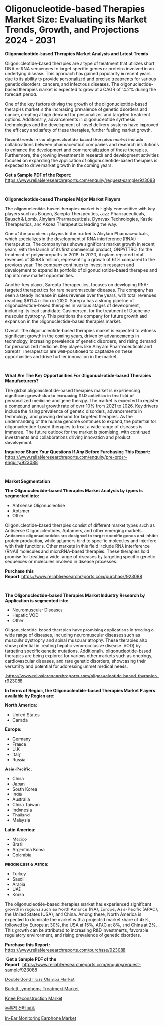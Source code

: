 <p><h1>Oligonucleotide-based Therapies Market Size: Evaluating its Market Trends, Growth, and Projections 2024 - 2031</h1></p><p><strong>Oligonucleotide-based Therapies Market Analysis and Latest Trends</strong></p>
<p><p>Oligonucleotide-based therapies are a type of treatment that utilizes short DNA or RNA sequences to target specific genes or proteins involved in an underlying disease. This approach has gained popularity in recent years due to its ability to provide personalized and precise treatments for various genetic disorders, cancers, and infectious diseases. The oligonucleotide-based therapies market is expected to grow at a CAGR of 14.2% during the forecast period.</p><p>One of the key factors driving the growth of the oligonucleotide-based therapies market is the increasing prevalence of genetic disorders and cancer, creating a high demand for personalized and targeted treatment options. Additionally, advancements in oligonucleotide synthesis technologies and the development of novel delivery systems have improved the efficacy and safety of these therapies, further fueling market growth.</p><p>Recent trends in the oligonucleotide-based therapies market include collaborations between pharmaceutical companies and research institutions to enhance the development and commercialization of these therapies. Furthermore, the growing investment in research and development activities focused on expanding the application of oligonucleotide-based therapies is expected to drive market growth in the coming years.</p></p>
<p><strong>Get a Sample PDF of the Report:&nbsp;</strong> <a href="https://www.reliableresearchreports.com/enquiry/request-sample/923088">https://www.reliableresearchreports.com/enquiry/request-sample/923088</a></p>
<p>&nbsp;</p>
<p><strong>Oligonucleotide-based Therapies Major Market Players</strong></p>
<p><p>The oligonucleotide-based therapies market is highly competitive with key players such as Biogen, Sarepta Therapeutics, Jazz Pharmaceuticals, Bausch & Lomb, Alnylam Pharmaceuticals, Dynavax Technologies, Kastle Therapeutics, and Akcea Therapeutics leading the way. </p><p>One of the prominent players in the market is Alnylam Pharmaceuticals, which specializes in the development of RNA interference (RNAi) therapeutics. The company has shown significant market growth in recent years, with the launch of its first commercial product, ONPATTRO, for the treatment of polyneuropathy in 2018. In 2020, Alnylam reported total revenues of $568.5 million, representing a growth of 61% compared to the previous year. The company continues to invest in research and development to expand its portfolio of oligonucleotide-based therapies and tap into new market opportunities.</p><p>Another key player, Sarepta Therapeutics, focuses on developing RNA-targeted therapeutics for rare neuromuscular diseases. The company has seen a steady increase in sales revenue over the years, with total revenues reaching $611.4 million in 2020. Sarepta has a strong pipeline of oligonucleotide-based therapies in various stages of development, including its lead candidate, Casimersen, for the treatment of Duchenne muscular dystrophy. This positions the company for future growth and expansion in the oligonucleotide-based therapies market.</p><p>Overall, the oligonucleotide-based therapies market is expected to witness significant growth in the coming years, driven by advancements in technology, increasing prevalence of genetic disorders, and rising demand for personalized medicine. Key players like Alnylam Pharmaceuticals and Sarepta Therapeutics are well-positioned to capitalize on these opportunities and drive further innovation in the market.</p></p>
<p>&nbsp;</p>
<p><strong>What Are The Key Opportunities For Oligonucleotide-based Therapies Manufacturers?</strong></p>
<p><p>The global oligonucleotide-based therapies market is experiencing significant growth due to increasing R&D activities in the field of personalized medicine and gene therapy. The market is expected to register a compound annual growth rate of over 10% from 2021 to 2026. Key drivers include the rising prevalence of genetic disorders, advancements in technology, and growing demand for targeted therapies. As the understanding of the human genome continues to expand, the potential for oligonucleotide-based therapies to treat a wide range of diseases is immense. The future outlook for the market is promising, with continued investments and collaborations driving innovation and product development.</p></p>
<p><strong>Inquire or Share Your Questions If Any Before Purchasing This Report:</strong> <a href="https://www.reliableresearchreports.com/enquiry/pre-order-enquiry/923088">https://www.reliableresearchreports.com/enquiry/pre-order-enquiry/923088</a></p>
<p>&nbsp;</p>
<p><strong>Market Segmentation</strong></p>
<p><strong>The Oligonucleotide-based Therapies Market Analysis by types is segmented into:</strong></p>
<p><ul><li>Antisense Oligonucleotide</li><li>Aptamer</li><li>Other</li></ul></p>
<p><p>Oligonucleotide-based therapies consist of different market types such as Antisense Oligonucleotides, Aptamers, and other emerging markets. Antisense oligonucleotides are designed to target specific genes and inhibit protein production, while aptamers bind to specific molecules and interfere with their functions. Other markets in this field include RNA interference (RNAi) molecules and microRNA-based therapies. These therapies hold promise for treating a wide range of diseases by targeting specific genetic sequences or molecules involved in disease processes.</p></p>
<p><strong>Purchase this Report:&nbsp;</strong><a href="https://www.reliableresearchreports.com/purchase/923088">https://www.reliableresearchreports.com/purchase/923088</a></p>
<p>&nbsp;</p>
<p><strong>The Oligonucleotide-based Therapies Market Industry Research by Application is segmented into:</strong></p>
<p><ul><li>Neuromuscular Diseases</li><li>Hepatic VOD</li><li>Other</li></ul></p>
<p><p>Oligonucleotide-based therapies have promising applications in treating a wide range of diseases, including neuromuscular diseases such as muscular dystrophy and spinal muscular atrophy. These therapies also show potential in treating hepatic veno-occlusive disease (VOD) by targeting specific genetic mutations. Additionally, oligonucleotide-based therapies are being explored for various other markets such as oncology, cardiovascular diseases, and rare genetic disorders, showcasing their versatility and potential for addressing unmet medical needs.</p></p>
<p><a href="https://www.reliableresearchreports.com/oligonucleotide-based-therapies-r923088">&nbsp;https://www.reliableresearchreports.com/oligonucleotide-based-therapies-r923088</a></p>
<p><strong>In terms of Region, the Oligonucleotide-based Therapies Market Players available by Region are:</strong></p>
<p>
    <p> <strong> North America: </strong>
        <ul>
            <li>United States</li>
            <li>Canada</li>
        </ul>
        </p> 
    <p> <strong> Europe: </strong>
        <ul>
            <li>Germany</li>
            <li>France</li>
            <li>U.K.</li>
            <li>Italy</li>
            <li>Russia</li>
        </ul>
        </p> 
    <p> <strong> Asia-Pacific: </strong>
        <ul>
            <li>China</li>
            <li>Japan</li>
            <li>South Korea</li>
            <li>India</li>
            <li>Australia</li>
            <li>China Taiwan</li>
            <li>Indonesia</li>
            <li>Thailand</li>
            <li>Malaysia</li>
        </ul>
        </p> 
    <p> <strong> Latin America: </strong>
        <ul>
            <li>Mexico</li>
            <li>Brazil</li>
            <li>Argentina Korea</li>
            <li>Colombia</li>
        </ul>
        </p> 
    <p> <strong> Middle East & Africa: </strong>
        <ul>
            <li>Turkey</li>
            <li>Saudi</li>
            <li>Arabia</li>
            <li>UAE</li>
            <li>Korea</li>
        </ul>
    </p>
    </p>
<p><p>The oligonucleotide-based therapies market has experienced significant growth in regions such as North America (NA), Europe, Asia-Pacific (APAC), the United States (USA), and China. Among these, North America is expected to dominate the market with a projected market share of 45%, followed by Europe at 30%, the USA at 15%, APAC at 8%, and China at 2%. This growth can be attributed to increasing R&D investments, favorable regulatory environment, and rising prevalence of genetic disorders.</p></p>
<p><strong>Purchase this Report: </strong><a href="https://www.reliableresearchreports.com/purchase/923088">https://www.reliableresearchreports.com/purchase/923088</a></p>
<p>&nbsp;<strong>Get a Sample PDF of the Report:&nbsp;&nbsp;</strong><a href="https://www.reliableresearchreports.com/enquiry/request-sample/923088">https://www.reliableresearchreports.com/enquiry/request-sample/923088</a></p>
<p><strong></strong></p>
<p><p><a href="https://medium.com/@charlesporter2662/global-double-bond-hose-clamps-market-is-projected-to-grow-at-a-cagr-of-10-1-b706d43f2f9d">Double Bond Hose Clamps Market</a></p><p><a href="https://github.com/elizabethdagraca/Market-Research-Report-List-4/blob/main/burkitt-lymphoma-treatment-market.md">Burkitt Lymphoma Treatment Market</a></p><p><a href="https://github.com/santosh758595/Market-Research-Report-List-5/blob/main/knee-reconstruction-market.md">Knee Reconstruction Market</a></p><p><a href="https://github.com/muchswr/Market-Research-Report-List-2/blob/main/697304373617.md">능동적 청력 보호</a></p><p><a href="https://medium.com/@jjkh377/global-in-ear-monitoring-earphone-market-analysis-trends-forecasts-and-growth-opportunities-ad2b0a108df8">In-Ear Monitoring Earphone Market</a></p></p>